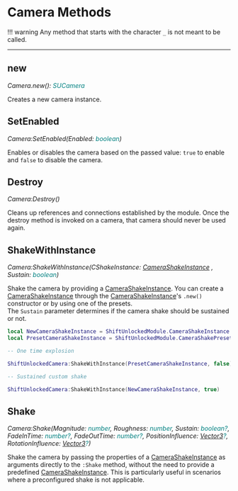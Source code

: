 # Camera Methods

!!! warning
    Any method that starts with the character `_` is not meant to be called. 

-----

## new 

_Camera.new(): <span style="color: teal;">SUCamera</span>_ 

Creates a new camera instance.

## SetEnabled

_Camera:SetEnabled(Enabled: <span style="color: teal;">boolean</span>)_ 

Enables or disables the camera based on the passed value: `true` to enable and `false` to disable the camera.    

## Destroy

_Camera:Destroy()_ 
  
Cleans up references and connections established by the module. Once the destroy method is invoked on a camera, that camera should never be used again.

## ShakeWithInstance

_Camera:ShakeWithInstance(CShakeInstance: <span style="color: teal;"> [CameraShakeInstance](https://github.com/Sleitnick/RbxCameraShaker?tab=readme-ov-file#camerashakeinstance) </span>, Sustain: <span style="color: teal;">boolean</span>)_ 
   
Shake the camera by providing a [CameraShakeInstance](https://github.com/Sleitnick/RbxCameraShaker?tab=readme-ov-file#camerashakeinstance). You can create a [CameraShakeInstance](https://github.com/Sleitnick/RbxCameraShaker?tab=readme-ov-file#camerashakeinstance) through the [CameraShakeInstance](https://github.com/Sleitnick/RbxCameraShaker?tab=readme-ov-file#camerashakeinstance)'s  `.new()` constructor or by using one of the presets.   
The `Sustain` parameter determines if the camera shake should be sustained or not.

```lua 
local NewCameraShakeInstance = ShiftUnlockedModule.CameraShakeInstance.new(5, 5, 0.2, 1.5)
local PresetCameraShakeInstance = ShiftUnlockedModule.CameraShakePresets.Explosion

-- One time explosion

ShiftUnlockedCamera:ShakeWithInstance(PresetCameraShakeInstance, false)

-- Sustained custom shake 

ShiftUnlockedCamera:ShakeWithInstance(NewCameraShakeInstance, true)
```

## Shake

_Camera:Shake(Magnitude: <span style="color: teal;">number</span>, Roughness: <span style="color: teal;">number</span>, Sustain: <span style="color: teal;">boolean?</span>,  FadeInTime: <span style="color: teal;">number?</span>, FadeOutTime: <span style="color: teal;">number?</span>, PositionInfluence: <span style="color: teal;">[Vector3](https://create.roblox.com/docs/reference/engine/datatypes/Vector3)?</span>, RotationInfluence: <span style="color: teal;">[Vector3](https://create.roblox.com/docs/reference/engine/datatypes/Vector3)?</span>)_ 
  
Shake the camera by passing the properties of a [CameraShakeInstance](https://github.com/Sleitnick/RbxCameraShaker?tab=readme-ov-file#camerashakeinstance) as arguments directly to the `:Shake` method, without the need to provide a predefined [CameraShakeInstance](https://github.com/Sleitnick/RbxCameraShaker?tab=readme-ov-file#camerashakeinstance). This is particularly useful in scenarios where a preconfigured shake is not applicable.
